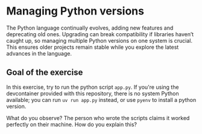 # Managing Python versions

The Python language continually evolves, adding new features and deprecating old ones. Upgrading can break compatibility if libraries haven’t caught up, so managing multiple Python versions on one system is crucial. This ensures older projects remain stable while you explore the latest advances in the language.

## Goal of the exercise

In this exercise, try to run the python script `app.py`. If you're using the devcontainer provided with this repository, there is no system Python available; you can run `uv run app.py` instead, or use `pyenv` to install a python version. 

What do you observe? The person who wrote the scripts claims it worked perfectly on their machine. How do you explain this? 